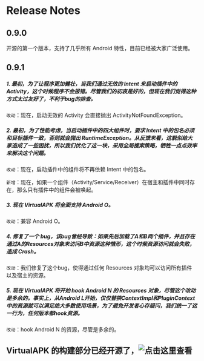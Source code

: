 # Release Notes

## 0.9.0
开源的第一个版本，支持了几乎所有 Android 特性，目前已经被大家广泛使用。

## 0.9.1
##### 1. 最初，为了让程序更加健壮，当我们通过无效的 Intent 来启动插件中的 Activity，这个时候程序不会报错。尽管我们的初衷是好的，但现在我们觉得这种方式太过友好了，不利于bug的排查。

```改动```：现在，启动无效的 Activity 会直接抛出 ActivityNotFoundException。

##### 2. 最初，为了性能考虑，当启动插件中的四大组件时，要求 Intent 中的包名必须和目标插件一致，否则就会抛出 RuntimeException。从反馈来看，这貌似给大家造成了一些困扰，所以我们优化了这一块，采用全局搜索策略，牺牲一点点效率来解决这个问题。

```改动```：现在，启动插件中的组件将不再依赖 Intent 中的包名。

```新增```：现在，如果一个组件（Activity/Service/Receiver）在宿主和插件中同时存在，那么只有插件中的组件会被唤起。

##### 3. 现在 VirtualAPK 将全面支持 Android O。

```改动```：兼容 Android O。

##### 4. 修复了一个 bug，该bug曾经导致：如果先后加载了A和B两个插件，并且存在通过A的Resources对象来访问B中资源这种情形，这个时候资源访问就会失败，造成 Crash。

```改动```：我们修复了这个bug，使得通过任何 Resources 对象均可以访问所有插件以及宿主的资源。

##### 5. 现在 VirtualAPK 将开始 hook Android N 的 Resources 对象，尽管这个改动是多余的。事实上，从Android L开始，仅仅替换ContextImpl和PluginContext中的资源就可以满足绝大多数使用场景，为了避免开发者心存疑问，我们统一了这一行为，任何版本都hook资源。

```改动```：hook Android N 的资源，尽管是多余的。

## VirtualAPK 的构建部分已经开源了，![点击这里查看](https://github.com/didi/VirtualAPK/tree/master/virtualapk-gradle-plugin)
